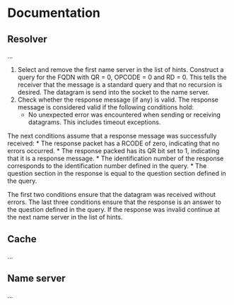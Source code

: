 # Documentation
## Resolver
...

1. Select and remove the first name server in the list of hints. Construct a query for the FQDN with QR = 0, OPCODE = 0 and RD = 0. This tells the receiver that the message is a standard query and that no recursion is desired. The datagram is send into the socket to the name server.
2. Check whether the response message (if any) is valid. The response message is considered valid if the following conditions hold:
    * No unexpected error was encountered when sending or receiving datagrams. This includes timeout exceptions.

The next conditions assume that a response message was successfully received:
    * The response packet has a RCODE of zero, indicating that no errors occurred.
    * The response packed has its QR bit set to 1, indicating that it is a response message.
    * The identification number of the response corresponds to the identification number defined in the query.
    * The question section in the response is equal to the question section defined in the query.

The first two conditions ensure that the datagram was received without errors. The last three conditions ensure that the response is an answer to the question defined in the query. If the response was invalid continue at the next name server in the list of hints.

## Cache
...

## Name server
...

